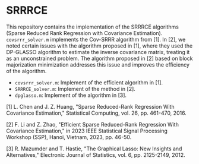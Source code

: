 # SRRRCE

This repository contains the implementation of the SRRRCE algorithms (Sparse Reduced Rank Regression with Covariance Estimation). `covsrrr_solver.m` implements the Cov-SRRR algorithm from [1]. In [2], we noted certain issues with the algorithm proposed in [1], where they used the DP-GLASSO algorithm to estimate the inverse covariance matrix, treating it as an unconstrained problem. The algorithm proposed in [2] based on block majorization minimization addresses this issue and improves the efficiency of the algorithm.

- `covsrrr_solver.m`: Implement of the efficient algorithm in [1].
- `SRRRCE_solver.m`: Implement of the method in [2].
- `dpglasso.m`: Implement of the algorithm in [3].

[1] L. Chen and J. Z. Huang, "Sparse Reduced-Rank Regression With Covariance Estimation," Statistical Computing, vol. 26, pp. 461-470, 2016.

[2] F. Li and Z. Zhao, "Efficient Sparse Reduced-Rank Regression With Covariance Estimation," in 2023 IEEE Statistical Signal Processing Workshop (SSP), Hanoi, Vietnam, 2023, pp. 46-50.

[3] R. Mazumder and T. Hastie, "The Graphical Lasso: New Insights and Alternatives," Electronic Journal of Statistics, vol. 6, pp. 2125-2149, 2012.

